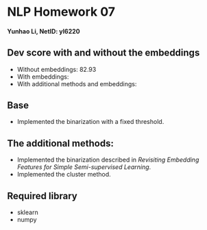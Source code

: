 # NLP Homework 07
#### Yunhao Li, NetID: yl6220

## Dev score with and without the embeddings
+ Without embeddings: 82.93
+ With embeddings:
+ With additional methods and embeddings: 

## Base
   + Implemented the binarization with a fixed threshold.
## The additional methods:
   + Implemented the binarization described in _Revisiting Embedding Features for Simple Semi-supervised Learning_.
   + Implemented the cluster method.

## Required library
   + sklearn
   + numpy
